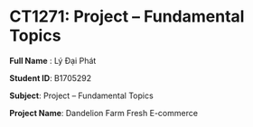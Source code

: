 # CT1271: Project – Fundamental Topics

**Full Name** : Lý Đại Phát

**Student ID**: B1705292

**Subject**: Project – Fundamental Topics

**Project Name**: Dandelion Farm Fresh E-commerce
